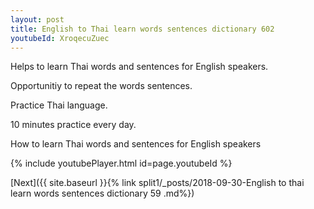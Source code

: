 ```yaml
---
layout: post
title: English to Thai learn words sentences dictionary 602 
youtubeId: XroqecuZuec
---
```

 
 
Helps to learn Thai words and sentences for English speakers.

Opportunitiy to repeat the words sentences. 

Practice Thai language. 
 
10 minutes practice every day. 
 
How to learn Thai words and sentences for English speakers 
 
{% include youtubePlayer.html id=page.youtubeId %}
 
 
[Next]({{ site.baseurl }}{% link  split1/_posts/2018-09-30-English to thai learn words sentences dictionary 59 .md%})
 
